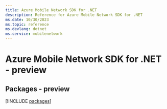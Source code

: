 ```yaml
---
title: Azure Mobile Network SDK for .NET
description: Reference for Azure Mobile Network SDK for .NET
ms.date: 10/30/2023
ms.topic: reference
ms.devlang: dotnet
ms.service: mobilenetwork
---
```

# Azure Mobile Network SDK for .NET - preview
## Packages - preview
[!INCLUDE [packages](mobile-network-index.md)]